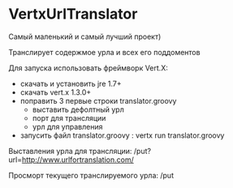 VertxUrlTranslator
=================

Самый маленький и самый лучший проект)

Транслирует содержмое урла и всех его поддоментов

Для запуска использовать фреймворк Vert.X:
  - скачать и установить jre 1.7+ 
  - скачать vert.x 1.3.0+
  - поправить 3 первые строки translator.groovy
    - выставить дефолтный урл
    - порт для трансляции
    - урл для управления
  - запусить файл translator.groovy : vertx run translator.groovy
    
Выставления урла для трансляции:
  /put?url=http://www.urlfortranslation.com/

Просморт текущего транслируемого урла:
  /put
